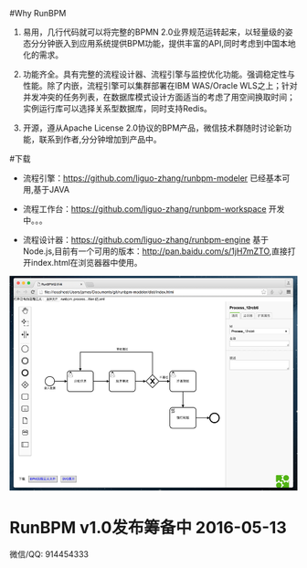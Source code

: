 #Why RunBPM

1. 易用，几行代码就可以将完整的BPMN 2.0业界规范运转起来，以轻量级的姿态分分钟嵌入到应用系统提供BPM功能，提供丰富的API,同时考虑到中国本地化的需求。

2. 功能齐全。具有完整的流程设计器、流程引擎与监控优化功能。强调稳定性与性能。除了内嵌，流程引擎可以集群部署在IBM WAS/Oracle WLS之上；针对并发冲突的任务列表，在数据库模式设计方面适当的考虑了用空间换取时间；实例运行库可以选择关系型数据库，同时支持Redis。

3. 开源，遵从Apache License 2.0协议的BPM产品，微信技术群随时讨论新功能，联系到作者,分分钟增加到产品中。

#下载

  
* 流程引擎：<https://github.com/liguo-zhang/runbpm-modeler>
  已经基本可用,基于JAVA

* 流程工作台：<https://github.com/liguo-zhang/runbpm-workspace>
  开发中。。。

* 流程设计器：<https://github.com/liguo-zhang/runbpm-engine> 基于Node.js,目前有一个可用的版本：<http://pan.baidu.com/s/1jH7mZTO>,直接打开index.html在浏览器器中使用。
  
![sreenshot](https://raw.githubusercontent.com/liguo-zhang/runbpm-modeler/master/docs/screenshot.png)

# RunBPM v1.0发布筹备中 2016-05-13

微信/QQ: 914454333


